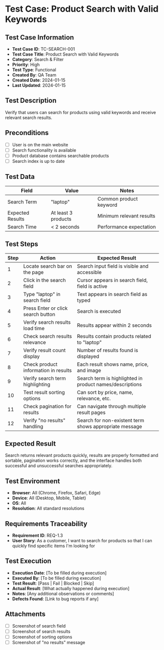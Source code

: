 # Test Case: Product Search with Valid Keywords

## Test Case Information
- **Test Case ID**: TC-SEARCH-001
- **Test Case Title**: Product Search with Valid Keywords
- **Category**: Search & Filter
- **Priority**: High
- **Test Type**: Functional
- **Created By**: QA Team
- **Created Date**: 2024-01-15
- **Last Updated**: 2024-01-15

## Test Description
Verify that users can search for products using valid keywords and receive relevant search results.

## Preconditions
- [ ] User is on the main website
- [ ] Search functionality is available
- [ ] Product database contains searchable products
- [ ] Search index is up to date

## Test Data
| Field | Value | Notes |
|-------|-------|-------|
| Search Term | "laptop" | Common product keyword |
| Expected Results | At least 3 products | Minimum relevant results |
| Search Time | < 2 seconds | Performance expectation |

## Test Steps
| Step | Action | Expected Result |
|------|--------|-----------------|
| 1 | Locate search bar on the page | Search input field is visible and accessible |
| 2 | Click in the search field | Cursor appears in search field, field is active |
| 3 | Type "laptop" in search field | Text appears in search field as typed |
| 4 | Press Enter or click search button | Search is executed |
| 5 | Verify search results load time | Results appear within 2 seconds |
| 6 | Check search results relevance | Results contain products related to "laptop" |
| 7 | Verify result count display | Number of results found is displayed |
| 8 | Check product information in results | Each result shows name, price, and image |
| 9 | Verify search term highlighting | Search term is highlighted in product names/descriptions |
| 10 | Test result sorting options | Can sort by price, name, relevance, etc. |
| 11 | Check pagination for results | Can navigate through multiple result pages |
| 12 | Verify "no results" handling | Search for non-existent term shows appropriate message |

## Expected Result
Search returns relevant products quickly, results are properly formatted and sortable, pagination works correctly, and the interface handles both successful and unsuccessful searches appropriately.

## Test Environment
- **Browser**: All (Chrome, Firefox, Safari, Edge)
- **Device**: All (Desktop, Mobile, Tablet)
- **OS**: All
- **Resolution**: All standard resolutions

## Requirements Traceability
- **Requirement ID**: REQ-1.3
- **User Story**: As a customer, I want to search for products so that I can quickly find specific items I'm looking for

## Test Execution
- **Execution Date**: [To be filled during execution]
- **Executed By**: [To be filled during execution]
- **Test Result**: [Pass | Fail | Blocked | Skip]
- **Actual Result**: [What actually happened during execution]
- **Notes**: [Any additional observations or comments]
- **Defects Found**: [Link to bug reports if any]

## Attachments
- [ ] Screenshot of search field
- [ ] Screenshot of search results
- [ ] Screenshot of sorting options
- [ ] Screenshot of "no results" message